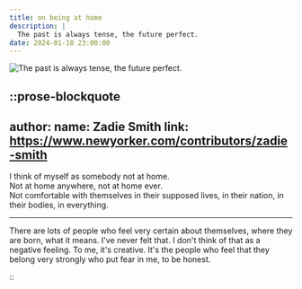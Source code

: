 ```yaml
---
title: on being at home
description: |
  The past is always tense, the future perfect.
date: 2024-01-18 23:00:00
---
```



![The past is always tense, the future perfect.](zadie-smith.jpg)

::prose-blockquote
---
author:
  name: Zadie Smith
  link: https://www.newyorker.com/contributors/zadie-smith
---

I think of myself as somebody not at home.  
Not at home anywhere, not at home ever.  
Not comfortable with themselves in their supposed lives,
in their nation, in their bodies, in everything.

---

There are lots of people who feel very certain about themselves,
where they are born, what it means.
I've never felt that.
I don't think of that as a negative feeling.
To me, it's creative.
It's the people who feel that they belong very strongly who put fear in me, to be honest.

::
